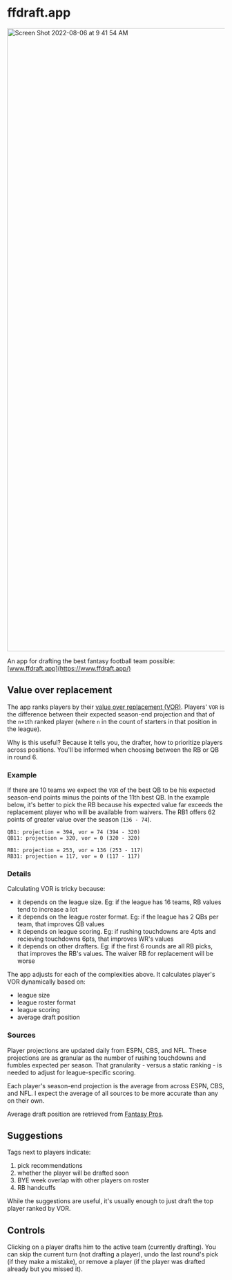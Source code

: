 # ffdraft.app

<img width="1440" alt="Screen Shot 2022-08-06 at 9 41 54 AM" src="https://user-images.githubusercontent.com/13923102/183251462-b66d5479-119a-4933-a96d-0198bb569edb.png">

An app for drafting the best fantasy football team possible: [www.ffdraft.app](https://www.ffdraft.app/)

## Value over replacement

The app ranks players by their [value over replacement (VOR)](https://support.fantasypros.com/hc/en-us/articles/115005868747-What-is-value-based-drafting-What-do-player-draft-values-mean-VORP-VONA-VOLS-VBD-). Players' `VOR` is the difference between their expected season-end projection and that of the `n+1`th ranked player (where `n` in the count of starters in that position in the league).

Why is this useful? Because it tells you, the drafter, how to prioritize players across positions. You'll be informed when choosing between the RB or QB in round 6.

### Example

If there are 10 teams we expect the `VOR` of the best QB to be his expected season-end points minus the points of the 11th best QB. In the example below, it's better to pick the RB because his expected value far exceeds the replacement player who will be available from waivers. The RB1 offers 62 points of greater value over the season (`136 - 74`).

```
QB1: projection = 394, vor = 74 (394 - 320)
QB11: projection = 320, vor = 0 (320 - 320)

RB1: projection = 253, vor = 136 (253 - 117)
RB31: projection = 117, vor = 0 (117 - 117)
```

### Details

Calculating VOR is tricky because:
- it depends on the league size. Eg: if the league has 16 teams, RB values tend to increase a lot
- it depends on the league roster format. Eg: if the league has 2 QBs per team, that improves QB values
- it depends on league scoring. Eg: if rushing touchdowns are 4pts and recieving touchdowns 6pts, that improves WR's values
- it depends on other drafters. Eg: if the first 6 rounds are all RB picks, that improves the RB's values. The waiver RB for replacement will be worse

The app adjusts for each of the complexities above. It calculates player's VOR dynamically based on:
- league size
- league roster format
- league scoring
- average draft position

### Sources

Player projections are updated daily from ESPN, CBS, and NFL. These projections are as granular as the number of rushing touchdowns and fumbles expected per season. That granularity - versus a static ranking - is needed to adjust for league-specific scoring.

Each player's season-end projection is the average from across ESPN, CBS, and NFL. I expect the average of all sources to be more accurate than any on their own.

Average draft position are retrieved from [Fantasy Pros](https://www.fantasypros.com/nfl/adp/overall.php).

## Suggestions

Tags next to players indicate:
1. pick recommendations
2. whether the player will be drafted soon
3. BYE week overlap with other players on roster
4. RB handcuffs

While the suggestions are useful, it's usually enough to just draft the top player ranked by VOR.

## Controls

Clicking on a player drafts him to the active team (currently drafting). You can skip the current turn (not drafting a player), undo the last round's pick (if they make a mistake), or remove a player (if the player was drafted already but you missed it).
